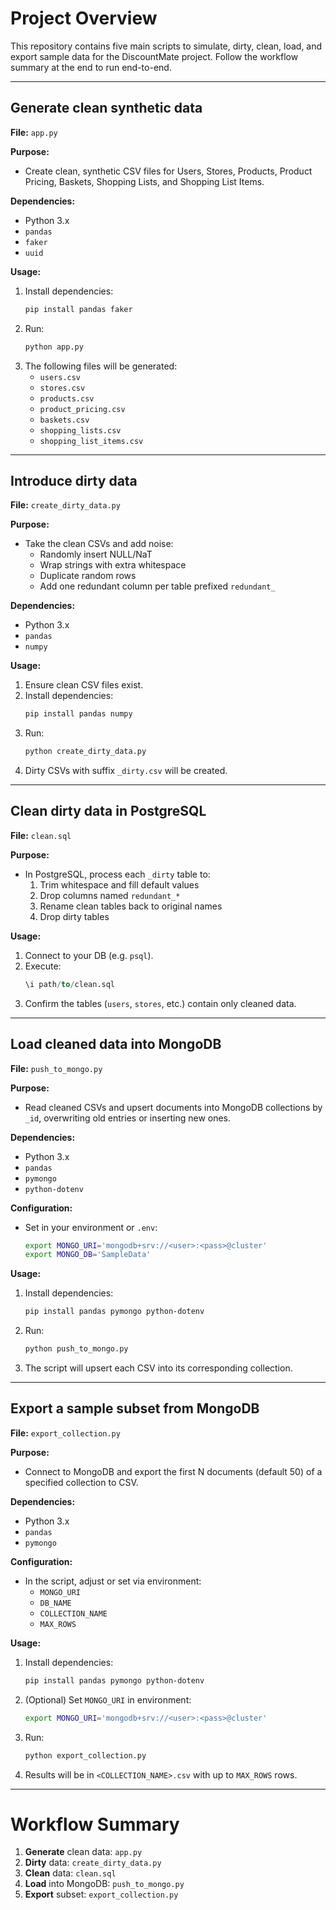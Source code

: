 # Project Overview

This repository contains five main scripts to simulate, dirty, clean, load, and export sample data for the DiscountMate project. Follow the workflow summary at the end to run end-to-end.

---

## Generate clean synthetic data
**File:** `app.py`

**Purpose:**
- Create clean, synthetic CSV files for Users, Stores, Products, Product Pricing, Baskets, Shopping Lists, and Shopping List Items.

**Dependencies:**
- Python 3.x
- `pandas`
- `faker`
- `uuid`

**Usage:**
1. Install dependencies:
   ```bash
   pip install pandas faker
   ```
2. Run:
   ```bash
   python app.py
   ```
3. The following files will be generated:
   - `users.csv`
   - `stores.csv`
   - `products.csv`
   - `product_pricing.csv`
   - `baskets.csv`
   - `shopping_lists.csv`
   - `shopping_list_items.csv`

---

## Introduce dirty data
**File:** `create_dirty_data.py`

**Purpose:**
- Take the clean CSVs and add noise:
  - Randomly insert NULL/NaT
  - Wrap strings with extra whitespace
  - Duplicate random rows
  - Add one redundant column per table prefixed `redundant_`

**Dependencies:**
- Python 3.x
- `pandas`
- `numpy`

**Usage:**
1. Ensure clean CSV files exist.
2. Install dependencies:
   ```bash
   pip install pandas numpy
   ```
3. Run:
   ```bash
   python create_dirty_data.py
   ```
4. Dirty CSVs with suffix `_dirty.csv` will be created.

---

## Clean dirty data in PostgreSQL
**File:** `clean.sql`

**Purpose:**
- In PostgreSQL, process each `_dirty` table to:
  1. Trim whitespace and fill default values
  2. Drop columns named `redundant_*`
  3. Rename clean tables back to original names
  4. Drop dirty tables

**Usage:**
1. Connect to your DB (e.g. `psql`).
2. Execute:
   ```sql
   \i path/to/clean.sql
   ```
3. Confirm the tables (`users`, `stores`, etc.) contain only cleaned data.

---

## Load cleaned data into MongoDB
**File:** `push_to_mongo.py`

**Purpose:**
- Read cleaned CSVs and upsert documents into MongoDB collections by `_id`, overwriting old entries or inserting new ones.

**Dependencies:**
- Python 3.x
- `pandas`
- `pymongo`
- `python-dotenv`

**Configuration:**
- Set in your environment or `.env`:
  ```bash
  export MONGO_URI='mongodb+srv://<user>:<pass>@cluster'
  export MONGO_DB='SampleData'
  ```

**Usage:**
1. Install dependencies:
   ```bash
   pip install pandas pymongo python-dotenv
   ```
2. Run:
   ```bash
   python push_to_mongo.py
   ```
3. The script will upsert each CSV into its corresponding collection.

---

## Export a sample subset from MongoDB
**File:** `export_collection.py`

**Purpose:**
- Connect to MongoDB and export the first N documents (default 50) of a specified collection to CSV.

**Dependencies:**
- Python 3.x
- `pandas`
- `pymongo`

**Configuration:**
- In the script, adjust or set via environment:
  - `MONGO_URI`
  - `DB_NAME`
  - `COLLECTION_NAME`
  - `MAX_ROWS`

**Usage:**
1. Install dependencies:
   ```bash
   pip install pandas pymongo python-dotenv
   ```
2. (Optional) Set `MONGO_URI` in environment:
   ```bash
   export MONGO_URI='mongodb+srv://<user>:<pass>@cluster'
   ```
3. Run:
   ```bash
   python export_collection.py
   ```
4. Results will be in `<COLLECTION_NAME>.csv` with up to `MAX_ROWS` rows.

---

# Workflow Summary
1. **Generate** clean data: `app.py`
2. **Dirty** data: `create_dirty_data.py`
3. **Clean** data: `clean.sql`
4. **Load** into MongoDB: `push_to_mongo.py`
5. **Export** subset: `export_collection.py`


